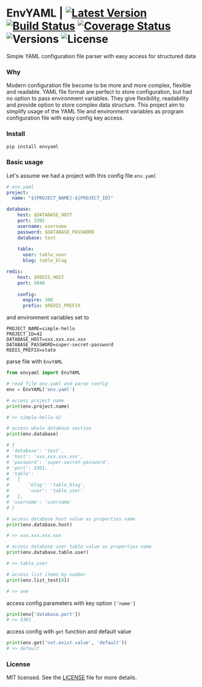 # EnvYAML | [![Latest Version](https://pypip.in/version/envyaml/badge.svg)](https://pypi.python.org/pypi/envyaml/) [![Build Status](https://travis-ci.com/thesimj/envyaml.svg?branch=master)](https://travis-ci.com/thesimj/envyaml) [![Coverage Status](https://coveralls.io/repos/github/thesimj/envyaml/badge.svg?branch=master)](https://coveralls.io/github/thesimj/envyaml?branch=master) ![Versions](https://img.shields.io/pypi/pyversions/envyaml.svg) ![License](https://img.shields.io/pypi/l/envyaml.svg)
Simple YAML configuration file parser with easy access for structured data

### Why
Modern configuration file become to be more and more complex, flexible and readable. 
YAML file format are perfect to store configuration, but had no option to pass environment variables. They give flexibility, readability and provide option to store complex data structure.
This project aim to simplify usage of the YAML file and environment variables as program configuration file with easy config key access.  

### Install
```bash
pip install envyaml
```

### Basic usage
Let's assume we had a project with this config file `env.yaml`

```yaml
# env.yaml
project:
  name: "${PROJECT_NAME}-${PROJECT_ID}"

database:
    host: $DATABASE_HOST
    port: 3301
    username: username
    password: $DATABASE_PASSWORD
    database: test
    
    table:
      user: table_user
      blog: table_blog

redis:
    host: $REDIS_HOST
    port: 5040
    
    config:
      expire: 300
      prefix: $REDIS_PREFIX
```

and environment variables set to
```
PROJECT_NAME=simple-hello
PROJECT_ID=42
DATABASE_HOST=xxx.xxx.xxx.xxx
DATABASE_PASSWORD=super-secret-password
REDIS_PREFIX=state
```

parse file with `EnvYAML`

```python
from envyaml import EnvYAML

# read file env.yaml and parse config
env = EnvYAML('env.yaml')

# access project name
print(env.project.name)

# >> simple-hello-42

# access whole database section
print(env.database)

# {
# 'database': 'test',
# 'host': 'xxx.xxx.xxx.xxx',
# 'password': 'super-secret-password',
# 'port': 3301,
# 'table':
#   {
#       'blog': 'table_blog', 
#       'user': 'table_user'
#   },
# 'username': 'username'
# }

# access database host value as properties name
print(env.database.host)

# >> xxx.xxx.xxx.xxx

# access database user table value as properties name
print(env.database.table.user)

# >> table_user

# access list items by number
print(env.list_test[0])

# >> one
```

access config parameters with key option `['name']`
```python
print(env['database.port'])
# >> 3301
```

access config with `get` function and default value
```python
print(env.get('not.exist.value', 'default'))
# >> default
```

### License
MIT licensed. See the [LICENSE](LICENSE) file for more details.
